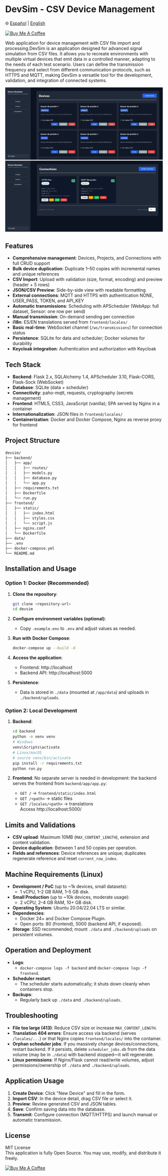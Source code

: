 # DevSim - CSV Device Management

🌐 [Español](./README.md) | [English](./README.en.md)

<a href="https://www.buymeacoffee.com/joluben" target="_blank">
  <img src="https://cdn.buymeacoffee.com/buttons/v2/default-blue.png" alt="Buy Me A Coffee" width="150">
</a>

Web application for device management with CSV file import and processing.DevSim is an application designed for advanced signal simulation from CSV files. It allows you to recreate environments with multiple virtual devices that emit data in a controlled manner, adapting to the needs of each test scenario. Users can define the transmission frequency and select from different communication protocols, such as HTTPS and MQTT, making DevSim a versatile tool for the development, validation, and integration of connected systems.

![Device list](./screenshots/image%20devices.jpg)
![Connection list](./screenshots/image%20connections.jpg)

## Features

- **Comprehensive management**: Devices, Projects, and Connections with full CRUD support  
- **Bulk device duplication**: Duplicate 1–50 copies with incremental names and unique references  
- **CSV Import**: Upload with validation (size, format, encoding) and preview (header + 5 rows)  
- **JSON/CSV Preview**: Side-by-side view with readable formatting  
- **External connections**: MQTT and HTTPS with authentication NONE, USER_PASS, TOKEN, and API_KEY  
- **Automatic transmissions**: Scheduling with APScheduler (WebApp: full dataset, Sensor: one row per send)  
- **Manual transmission**: On-demand sending per connection  
- **i18n**: ES/EN translations served from `frontend/locales/`  
- **Basic real-time**: WebSocket channel (`/ws/transmissions`) for connection status  
- **Persistence**: SQLite for data and scheduler; Docker volumes for durability  
- **Keycloak integration**: Authentication and authorization with Keycloak  

## Tech Stack

- **Backend**: Flask 2.x, SQLAlchemy 1.4, APScheduler 3.10, Flask-CORS, Flask-Sock (WebSocket)  
- **Database**: SQLite (data + scheduler)  
- **Connectivity**: paho-mqtt, requests, cryptography (secrets management)  
- **Frontend**: HTML5, CSS3, JavaScript (vanilla); SPA served by Nginx in a container  
- **Internationalization**: JSON files in `frontend/locales/`  
- **Containerization**: Docker and Docker Compose, Nginx as reverse proxy for frontend  

## Project Structure

```
devsim/
├── backend/
│   ├── app/
│   │   ├── routes/
│   │   ├── models.py
│   │   ├── database.py
│   │   └── app.py
│   ├── requirements.txt
│   ├── Dockerfile
│   └── run.py
├── frontend/
│   ├── static/
│   │   ├── index.html
│   │   ├── styles.css
│   │   └── script.js
│   ├── nginx.conf
│   └── Dockerfile
├── data/
├── .env
├── docker-compose.yml
└── README.md
```

## Installation and Usage

### Option 1: Docker (Recommended)

1. **Clone the repository**:
   ```bash
   git clone <repository-url>
   cd devsim
   ```

2. **Configure environment variables (optional)**:
   - Copy `.example.env` to `.env` and adjust values as needed.  

3. **Run with Docker Compose**:
   ```bash
   docker-compose up --build -d
   ```

4. **Access the application**:
   - Frontend: http://localhost  
   - Backend API: http://localhost:5000  

5. **Persistence**:
   - Data is stored in `./data` (mounted at `/app/data`) and uploads in `./backend/uploads`.

### Option 2: Local Development

1. **Backend**:
   ```bash
   cd backend
   python -m venv venv
   # Windows
   venv\Scripts\activate
   # Linux/macOS
   # source venv/bin/activate
   pip install -r requirements.txt
   python run.py
   ```

2. **Frontend**:
   No separate server is needed in development: the backend serves the frontend from `backend/app/app.py`:
   - `GET /` → `frontend/static/index.html`  
   - `GET /<path>` → static files  
   - `GET /locales/<path>` → translations  
   Access http://localhost:5000/  

## Limits and Validations

- **CSV upload**: Maximum 10MB (`MAX_CONTENT_LENGTH`), extension and content validation.  
- **Device duplication**: Between 1 and 50 copies per operation.  
- **Fields and references**: Device references are unique; duplicates regenerate reference and reset `current_row_index`.  

## Machine Requirements (Linux)

- **Development / PoC** (up to ~1k devices, small datasets):  
  - 1 vCPU, 1–2 GB RAM, 1–5 GB disk.  
- **Small Production** (up to ~10k devices, moderate usage):  
  - 2 vCPU, 2–4 GB RAM, 10+ GB disk.  
- **Operating System**: Ubuntu 20.04/22.04 LTS or similar.  
- **Dependencies**:  
  - Docker 24+ and Docker Compose Plugin.  
  - Open ports: 80 (frontend), 5000 (backend API, if exposed).  
- **Storage**: SSD recommended; mount `./data` and `./backend/uploads` on persistent volumes.  

## Operation and Deployment

- **Logs**:  
  - `docker-compose logs -f backend` and `docker-compose logs -f frontend`.  
- **Scheduler restart**:  
  - The scheduler starts automatically; it shuts down cleanly when containers stop.  
- **Backups**:  
  - Regularly back up `./data` and `./backend/uploads`.  

## Troubleshooting

- **File too large (413)**: Reduce CSV size or increase `MAX_CONTENT_LENGTH`.  
- **Translation 404 errors**: Ensure access via backend (serves `/locales/...`) or that Nginx copies `frontend/locales/` into the container.  
- **Orphan scheduler jobs**: If you massively change devices/connections, restart backend. If it persists, delete `scheduler_jobs.db` from the data volume (may be in `./data`) with backend stopped—it will regenerate.  
- **Linux permissions**: If Nginx/Flask cannot read/write volumes, adjust permissions/ownership of `./data` and `./backend/uploads`.  

## Application Usage

1. **Create Device**: Click "New Device" and fill in the form.  
2. **Import CSV**: In the device detail, drag CSV file or select it.  
3. **Preview**: Review generated CSV and JSON tables.  
4. **Save**: Confirm saving data into the database.  
5. **Transmit**: Configure connection (MQTT/HTTPS) and launch manual or automatic transmission.  

## License

MIT License  
This application is fully Open Source. You may use, modify, and distribute it freely.

<a href="https://www.buymeacoffee.com/joluben" target="_blank">
  <img src="https://cdn.buymeacoffee.com/buttons/v2/default-yellow.png" alt="Buy Me A Coffee" width="250">
</a>
